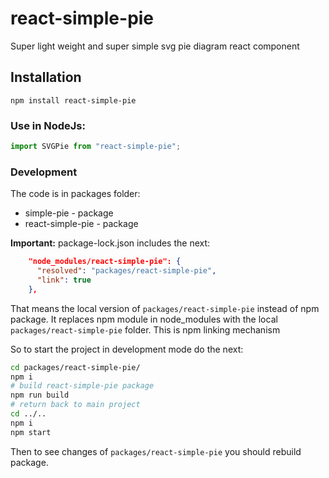 # react-simple-pie

Super light weight and super simple svg pie diagram react component

## Installation

```shell
npm install react-simple-pie
```

### Use in NodeJs:

```js
import SVGPie from "react-simple-pie";
```

### Development
The code is in packages folder:
* simple-pie - package
* react-simple-pie - package

**Important:** package-lock.json includes the next:

```json
    "node_modules/react-simple-pie": {
      "resolved": "packages/react-simple-pie",
      "link": true
    },
```

That means the local version of `packages/react-simple-pie` instead of npm package.
It replaces npm module in node_modules with the local `packages/react-simple-pie` folder.
This is npm linking mechanism 

So to start the project in development mode do the next:

```bash
cd packages/react-simple-pie/
npm i
# build react-simple-pie package
npm run build
# return back to main project
cd ../..
npm i
npm start
```

Then to see changes of `packages/react-simple-pie` you should rebuild package.
